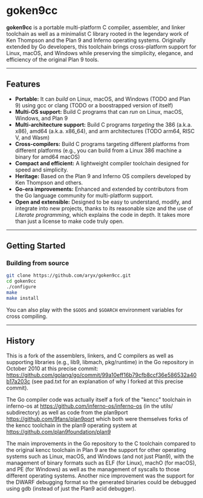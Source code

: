 # goken9cc

**goken9cc** is a portable multi-platform C compiler, assembler, and
linker toolchain as well as a minimalist C library rooted in the
legendary work of Ken Thompson and the Plan 9 and Inferno operating
systems. Originally extended by Go developers, this toolchain brings
cross-platform support for Linux, macOS, and Windows while preserving
the simplicity, elegance, and efficiency of the original Plan 9 tools.

---

## Features

- **Portable:**
  It can *build* on Linux, macOS, and Windows (TODO and Plan 9) using gcc or clang
  (TODO or a boostrapped version of itself)
- **Multi-OS support:** 
  Build C programs that can *run* on Linux, macOS, Windows, and Plan 9
- **Multi-architecture support:**
  Build C programs *targeting* the 386 (a.k.a. x86), amd64 (a.k.a. x86_64), and arm
  architectures (TODO arm64, RISC V, and Wasm)
- **Cross-compilers:**
  Build C programs targeting different platforms from different platforms
  (e.g., you can build from a Linux 386 machine a binary for amd64 macOS)
- **Compact and efficient:**
  A lightweight compiler toolchain designed for speed and simplicity.
- **Heritage:**
  Based on the Plan 9 and Inferno OS compilers developed by Ken Thompson and others.
- **Go-era improvements:**
  Enhanced and extended by contributors from the Go language community for
  multi-platform support.
- **Open and extensible:**
  Designed to be easy to understand, modify, and integrate into new projects,
  thanks to its reasonable size and the use of *Literate programming*, which
  explains the code in depth. It takes more than just a license to make code
  truly open.

---

## Getting Started

### Building from source

```bash
git clone https://github.com/aryx/goken9cc.git
cd goken9cc
./configure
make
make install
```

You can also play with the `$GOOS` and `$GOARCH` environment variables
for cross compiling.

---

## History

This is a fork of the assemblers, linkers, and C compilers
as well as supporting libraries (e.g., lib9, libmach, pkg/runtime)
in the Go repository in October 2010 at this precise commit:
https://github.com/golang/go/commit/99a10eff16b79cfb8ccf36e586532a40b17a203c
(see pad.txt for an explanation of why I forked at this precise commit).

The Go compiler code was actually itself a fork of the "kencc" toolchain in
inferno-os at https://github.com/inferno-os/inferno-os (in the utils/ subdirectory)
as well as code from the plan9port https://github.com/9fans/plan9port
which both were themselves forks of the kencc toolchain in the plan9 operating
system at https://github.com/plan9foundation/plan9

The main improvements in the Go repository to the C toolchain compared
to the original kencc toolchain in Plan 9 are the support for other
operating systems such as Linux, macOS, and Windows (and not just
Plan9), with the management of binary formats such as ELF (for Linux),
machO (for macOS), and PE (for Windows) as well as the management of
syscalls to those different operating systems. Another nice improvement
was the support for the DWARF debugging format so the generated binaries
could be debugged using gdb (instead of just the Plan9 acid debugger).
